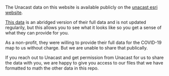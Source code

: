 The Unacast data on this website is available publicly on the [unacast esri website](https://coronavirus-resources.esri.com/datasets/unacast-social-distancing-latest-available?geometry=135.981%2C29.346%2C-21.168%2C67.392).

[This data](./PUBLIC-Unacast_Social_Distancing_3_23_2020.csv) is an abridged version of their full data and is not updated regularily, but this allows you to see what it looks like so you get a sense of what they can provide for you.

As a non-profit, they were willing to provide their full data for the COVID-19 map to us without charge. But we are unable to share that publically.

If you reach out to Unacast and get permission from Unacast for us to share the data with you, we are happy to give you access to our files that we have formatted to math the other data in this repo.

